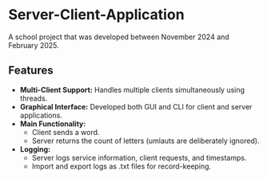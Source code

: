 # Server-Client-Application
A school project that was developed between November 2024 and February 2025.

## Features
- **Multi-Client Support:** Handles multiple clients simultaneously using threads.
- **Graphical Interface:** Developed both GUI and CLI for client and server applications.
- **Main Functionality:**
  - Client sends a word.
  - Server returns the count of letters (umlauts are deliberately ignored).
- **Logging:**
  - Server logs service information, client requests, and timestamps.
  - Import and export logs as .txt files for record-keeping.
